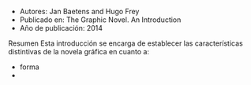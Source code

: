 - Autores: Jan Baetens and Hugo Frey
- Publicado en: The Graphic Novel. An Introduction
- Año de publicación: 2014

Resumen
Esta introducción se encarga de establecer las características distintivas de la novela gráfica en cuanto a:
- forma
- 